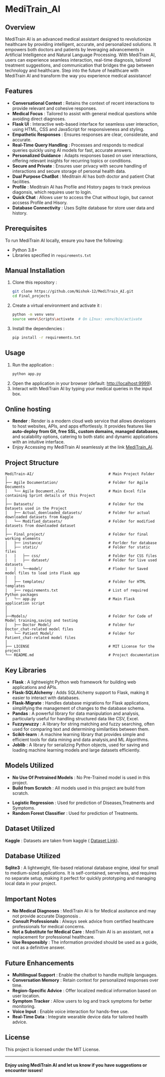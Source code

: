# MediTrain_AI


## Overview

MediTrain AI is an advanced medical assistant designed to revolutionize healthcare by providing intelligent, accurate, and personalized solutions. 
It empowers both doctors and patients by leveraging advancements in Artificial Intelligence and Natural Language Processing. With MediTrain AI, 
users can experience seamless interaction, real-time diagnosis, tailored treatment suggestions, and communication that bridges the gap 
between technology and healthcare. Step into the future of healthcare with MediTrain AI and transform the way you experience medical assistance!

## Features

* **Conversational Context** : Retains the context of recent interactions to provide relevant and cohesive responses.
* **Medical Focus** : Tailored to assist with general medical questions while avoiding direct diagnoses.
* **Flask UI** : Interactive web-based interface for seamless user interaction, using HTML, CSS and JavaScript for responsiveness and styling.
* **Empathetic Responses** : Ensures responses are clear, considerate, and accurate.
* **Real-Time Query Handling** : Processes and responds to medical queries quickly using AI models for fast, accurate answers.
* **Personalized Guidance** : Adapts responses based on user interactions, offering relevant insights for recurring topics or conditions.
* **Secure and Private** : Ensures user privacy with secure handling of interactions and secure storage of personal health data.
* **Dual Purpose ChatBot** : Meditrain AI has both doctor and patient Chat facilities.
* **Profile** : Meditrain AI has Profile and History pages to track previous diagonsis,  which requires user to login.
* **Quick Chat** : Allows user to access the Chat without login, but cannot accsess Profile and Hisory.
* **Database Connectivity** : Uses Sqlite database for store user data and history.
  
## Prerequisites

To run MediTrain AI locally, ensure you have the following:

* Python 3.8+
* Libraries specified in `requirements.txt`

## Manual Installation

1. Clone this repository :
   ```bash
   git clone https://github.com/Nishok-12/MediTrain_AI.git
   cd Final_projects
   ```
2. Create a virtual environment and activate it :
   ```bash
   python -m venv venv
   source venv\Scripts\activate  # On LInux: venv/bin/activate
   ```
3. Install the dependencies :
   ```bash
   pip install -r requirements.txt
   ```

## Usage

1. Run the application :
   ```bash
   python app.py
   ```
2. Open the application in your browser (default: [http://localhost:9999](http://localhost:9999/)).
3. Interact with MediTrain AI by typing your medical queries in the input box.

## Online hosting

* **Render** : Render is a modern cloud web service that allows developers to host websites, APIs, and apps effortlessly. It provides features like **auto-deploy from Git, free SSL, custom domains, managed databases**, and scalability options, catering to both static and dynamic applications with an intuitive interface.
*  Enjoy Accessing my MediTrain AI seamlessly at the link [MediTrain_AI](https://meditrain-ai-v3mj.onrender.com).

## Project Structure
   ```
  MediTrain-AI/                                  # Main Project Folder 
  │
  ├── Agile Documentation/                       # Folder for Agile Documents
  │   └── Agile Document.xlsx                    # Main Excel file containing Sprint details of this Project  
  │
  ├── Datasets/                                  # Folder for the Datasets used in the Project
  │   ├── Actual_doenloaded_datasets/            # Folder for actual downloaded datasets from Kaggle
  │   └── Modified_datasets/                     # Folder for modified datasets from downloaded dataset
  │
  ├── Final_project/                             # Folder for final working elements
  │   ├── instance/                              # Forlder for database
  │   ├── static/                                # Folder for static files
  |   |   ├── css/                               # Folder for CSS files
  |   |   ├── dataset/                           # Folder for live used datasets
  |   |   └──model/                              # Floder for Saved model files to load into Flask app
  |   | 
  │   ├── templates/                             # Folder for HTML templates
  │   ├── requirements.txt                       # List of required Python packages
  │   └── app.py                                 # Main Flask application script 
  │
  │
  ├──Models/                                     # Folder for Code of Model training,saving and testing 
  │   ├── Doctor Model/                          # Folder for Doctor_chat-related model files
  │   └── Patient Model/                         # Folder for Patient_chat-related model files
  │
  ├── LICENSE                                    # MIT License for the project            
  └── README.md                                  # Project documentation
   ```

## Key Libraries

* **Flask** : A lightweight Python web framework for building web applications and APIs.
* **Flask-SQLAlchemy** : Adds SQLAlchemy support to Flask, making it easier to interact with databases.
* **Flask-Migrate** : Handles database migrations for Flask applications, simplifying the management of changes to the database schema.
* **Pandas** : A powerful library for data manipulation and analysis, particularly useful for handling structured data like CSV, Excel.
* **Fuzzywuzzy** : A library for string matching and fuzzy searching, often used for comparing text and determining similarities between them.
* **Scikit-learn** : A machine learning library that provides simple and efficient tools for data mining and data analysis,and ML Algorithms. 
* **Joblib** : A library for serializing Python objects, used for saving and loading machine learning models and large datasets efficiently.

## Models Utilized

- **No Use Of Pretrained Models** : No Pre-Trained model is used in this project.
- **Build from Scratch** : All models used in this project are build from scratch.
* **Logistic Regression** : Used for prediction of Diseases,Treatments and Symptoms.
* **Random Forest Classifier** : Used for prediction of Treatments.

## Dataset Utilized

 **Kaggle** : Datasets are taken from kaggle ( [Dataset Link](https://www.kaggle.com/datasets/itachi9604/disease-symptom-description-dataset/data)).

## Database Utilized

**Sqlite3** : A lightweight, file-based relational database engine, ideal for small to medium-sized applications. It is self-contained, serverless, and requires no separate setup, making it perfect for quickly prototyping and managing local data in your project.

## Important Notes

* **No Medical Diagnoses** : MediTrain AI is for Medical assitance and may not provide accurate Diagonosis .
* **Consult Professionals** : Always seek advice from certified healthcare professionals for medical concerns.
* **Not a Substitute for Medical Care** : MediTrain AI is an assistant, not a replacement for professional healthcare.
* **Use Responsibly** : The information provided should be used as a guide, not as a definitive answer.

## Future Enhancements

* **Multilingual Support** : Enable the chatbot to handle multiple languages.
* **Conversation Memory** : Retain context for personalized responses over time.
* **Region-Specific Advice** : Offer localized medical information based on user location.
* **Symptom Tracker** : Allow users to log and track symptoms for better monitoring.
* **Voice Input** : Enable voice interaction for hands-free use.
* **Real-Time Data** : Integrate wearable device data for tailored health advice.

## License

This project is licensed under the MIT License.

----

#### Enjoy using MediTrain AI and let us know if you have suggestions or encounter issues!
